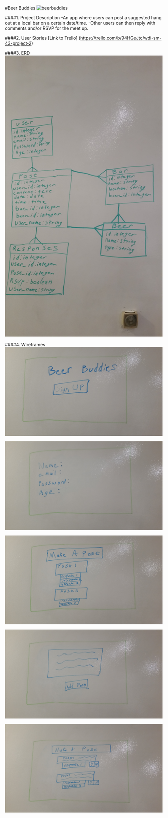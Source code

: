 #Beer Buddies
![beerbuddies](http://topwines.ro/wp-content/uploads/2016/04/o-BEER-CHEERS-facebook.jpg)

####1. Project Description
-An app where users can post a suggested hang out at a local bar on a certain date/time.
-Other users can then reply with comments and/or RSVP for the meet up.

####2. User Stories
[Link to Trello] (https://trello.com/b/94HGeJtc/wdi-sm-43-project-2)

####3. ERD
![ERD](./app/assets/images/image_6.png)

####4. Wireframes
![Wireframe 1](./app/assets/images/image_1.png)

![Wireframe 2](./app/assets/images/image_2.png)

![Wireframe 3](./app/assets/images/image_3.png)

![Wireframe 4](./app/assets/images/image_4.png)

![Wireframe 5](./app/assets/images/image_5.png)
